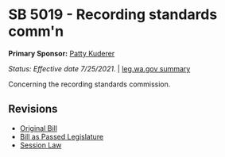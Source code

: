 # SB 5019 - Recording standards comm'n
**Primary Sponsor:** [Patty Kuderer](/person/leg/patty.kuderer.md)

*Status: Effective date 7/25/2021.* | [leg.wa.gov summary](https://app.leg.wa.gov/billsummary?BillNumber=5019&Year=2021)

Concerning the recording standards commission.

## Revisions
* [Original Bill](1/)
* [Bill as Passed Legislature](1/)
* [Session Law](1/)